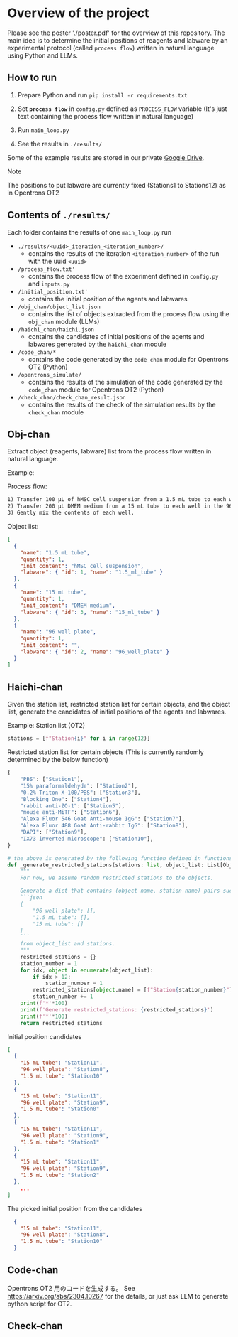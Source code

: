 # Overview of the project

Please see the poster './poster.pdf' for the overview of this repository. The main idea is to determine the initial positions of reagents and labware by an experimental protocol (called `process flow`) written in natural language using Python and LLMs.

## How to run

1. Prepare Python and run `pip install -r requirements.txt`
2. Set **`process flow`** in `config.py` defined as `PROCESS_FLOW` variable (It's just text containing the process flow written in natural language)

3. Run `main_loop.py`
4. See the results in `./results/`
   
Some of the example results are stored in our private [Google Drive](https://drive.google.com/drive/u/1/folders/1E2nqOR9_0m0GdCLmeo0qKfpWyDqA6-y1).
> [!NOTE]
> The positions to put labware are currently fixed (Stations1 to Stations12) as in Opentrons OT2

## Contents of `./results/`

Each folder contains the results of one `main_loop.py` run

- `./results/<uuid>_iteration_<iteration_number>/`
  - contains the results of the iteration `<iteration_number>` of the run with the uuid `<uuid>`
- `/process_flow.txt'`
  - contains the process flow of the experiment defined in `config.py` and `inputs.py`
- `/initial_position.txt'`
  - contains the initial position of the agents and labwares
- `/obj_chan/object_list.json`
  - contains the list of objects extracted from the process flow using the `obj_chan` module (LLMs)
- `/haichi_chan/haichi.json`
  - contains the candidates of initial positions of the agents and labwares generated by the `haichi_chan` module
- `/code_chan/*`
  - contains the code generated by the `code_chan` module for Opentrons OT2 (Python)
- `/opentrons_simulate/`
  - contains the results of the simulation of the code generated by the `code_chan` module for Opentrons OT2 (Python)
- `/check_chan/check_chan_result.json`
  - contains the results of the check of the simulation results by the `check_chan` module

## Obj-chan

Extract object (reagents, labware) list from the process flow written in natural language.

Example:

Process flow:

```txt
1) Transfer 100 µL of hMSC cell suspension from a 1.5 mL tube to each well in a 96 well plate.
2) Transfer 200 µL DMEM medium from a 15 mL tube to each well in the 96 well plate.
3) Gently mix the contents of each well.
```

Object list:

```json
[
  {
    "name": "1.5 mL tube",
    "quantity": 1,
    "init_content": "hMSC cell suspension",
    "labware": { "id": 1, "name": "1.5_ml_tube" }
  },
  {
    "name": "15 mL tube",
    "quantity": 1,
    "init_content": "DMEM medium",
    "labware": { "id": 3, "name": "15_ml_tube" }
  },
  {
    "name": "96 well plate",
    "quantity": 1,
    "init_content": "",
    "labware": { "id": 2, "name": "96_well_plate" }
  }
]
```

## Haichi-chan

Given the station list, restricted station list for certain objects, and the object list, generate the candidates of initial positions of the agents and labwares.

Example:
Station list (OT2)
```python
stations = [f"Station{i}" for i in range(12)]
```

Restricted station list for certain objects (This is currently randomly determined by the below function)

````python
{
    "PBS": ["Station1"],
    "15% paraformaldehyde": ["Station2"],
    "0.2% Triton X-100/PBS": ["Station3"],
    "Blocking One": ["Station4"],
    "rabbit anti-ZO-1": ["Station5"],
    "mouse anti-MiTF": ["Station6"],
    "Alexa Fluor 546 Goat Anti-mouse IgG": ["Station7"],
    "Alexa Fluor 488 Goat Anti-rabbit IgG": ["Station8"],
    "DAPI": ["Station9"],
    "IX73 inverted microscope": ["Station10"],
}

# the above is generated by the following function defined in functions.py
def _generate_restricted_stations(stations: list, object_list: List[ObjchanObject]) -> dict:
    """
    For now, we assume random restricted stations to the objects.

    Generate a dict that contains (object name, station name) pairs such as:
    ```json
    {
        "96 well plate": [],
        "1.5 mL tube": [],
        "15 mL tube": []
    }
    ```
    from object_list and stations.
    """
    restricted_stations = {}
    station_number = 1
    for idx, object in enumerate(object_list):
        if idx > 12:
            station_number = 1
        restricted_stations[object.name] = [f"Station{station_number}"]
        station_number += 1
    print(f'*'*100)
    print(f'Generate restricted_stations: {restricted_stations}')
    print(f'*'*100)
    return restricted_stations
````

Initial position candidates

```json
[
  {
    "15 mL tube": "Station11",
    "96 well plate": "Station8",
    "1.5 mL tube": "Station10"
  },
  {
    "15 mL tube": "Station11",
    "96 well plate": "Station9",
    "1.5 mL tube": "Station0"
  },
  {
    "15 mL tube": "Station11",
    "96 well plate": "Station9",
    "1.5 mL tube": "Station1"
  },
  {
    "15 mL tube": "Station11",
    "96 well plate": "Station9",
    "1.5 mL tube": "Station2"
  },
    ...
]
```

The picked initial position from the candidates
```json
  {
    "15 mL tube": "Station11",
    "96 well plate": "Station8",
    "1.5 mL tube": "Station10"
  }
```

## Code-chan

Opentrons OT2 用のコードを生成する。
See https://arxiv.org/abs/2304.10267 for the details, or just ask LLM to generate python script for OT2.

## Check-chan
